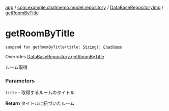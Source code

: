[app](../../index.md) / [com.example.chatmemo.model.repository](../index.md) / [DataBaseRepositoryImp](index.md) / [getRoomByTitle](./get-room-by-title.md)

# getRoomByTitle

`suspend fun getRoomByTitle(title: `[`String`](https://kotlinlang.org/api/latest/jvm/stdlib/kotlin/-string/index.html)`): `[`ChatRoom`](../../com.example.chatmemo.model.entity/-chat-room/index.md)

Overrides [DataBaseRepository.getRoomByTitle](../-data-base-repository/get-room-by-title.md)

ルーム取得

### Parameters

`title` - 取得するルームのタイトル

**Return**
タイトルに紐づいたルーム

